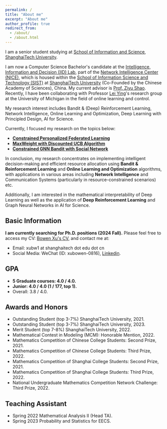 ```yaml
---
permalink: /
title: "About me"
excerpt: "About me"
author_profile: true
redirect_from: 
  - /about/
  - /about.html
---
```

I am a senior student studying at [School of Information and Science](https://sist.shanghaitech.edu.cn/), [ShanghaiTech University](https://www.shanghaitech.edu.cn/).

I am now a Computer Science Bachelor's candidate at the [Intelligence, Information and Decision (IID) Lab](https://faculty.sist.shanghaitech.edu.cn/faculty/shaozy/lab.html), part of the [Network Intelligence Center (NICE)](https://nice.sist.shanghaitech.edu.cn/), which is housed within the [School of Information Science and Technology (SIST)](https://sist.shanghaitech.edu.cn/sist_en/) at [ShanghaiTech University](https://www.shanghaitech.edu.cn/eng/) (Co-Founded by the Chinese Academy of Sciences), China. My current advisor is [Prof. Ziyu Shao](https://faculty.sist.shanghaitech.edu.cn/faculty/shaozy/home.html). Recently, I have been collaborating with Professor [Lei Ying](https://leiying.engin.umich.edu/)'s research group at the University of Michigan in the field of online learning and control.

My research interest includes Bandit & (Deep) Reinforcement Learning, Network Intelligence, Online Learning
and Optimization, Deep Learning with Principled Design, AI for Science.

Currently, I focused my research on the topics below:

* **[Constrained Personalized Federated Learning](https://xubowen0816.github.io/bowen-xu.github.io/research/Constrained_personalized_federated_learning/)**
* **[MaxWeight with Discounted UCB Algorithm](https://xubowen0816.github.io/bowen-xu.github.io/research/MaxWeight_with_discounted_UCB/)**
* **[Constrained GNN Bandit with Social Network](https://xubowen0816.github.io/bowen-xu.github.io/research/GNN_Bandits_with_Social_Network/)**

In conclusion, my research concentrates on implementing intelligent decision-making and efficient resource allocation using **Bandit & Reinforcement Learning** and **Online Learning and Optimization** algorithms, with applications in various areas including **Network Intelligence** and Communication Systems (particularly in resource-constrained scenarios) etc.

Additionally, I am interested in the mathematical interpretability of Deep Learning as well as the application of **Deep Reinforcement Learning** and Graph Neural Networks in AI for Science.

## Basic Information

**I am currently searching for Ph.D. positions (2024 Fall).** Please feel free to access my CV: [Bowen Xu&#39;s CV](https://xubowen0816.github.io/bowen-xu.github.io/assets/Bowen_Xu__ShanghaiTech__CS.pdf), and contact me at:

* Email: xubw1 at shanghaitech dot edu dot cn
* Social Media: WeChat (ID: xubowen-0816), [Linkedin](https://www.linkedin.com/in/bowen-xu-1a276b29a/).

## GPA

* **5 Graduate courses: 4.0 / 4.0.**
* **Junior: 4.0 / 4.0 (1 / 177, top 1).**
* Overall: 3.8 / 4.0.

## Awards and Honors

* Outstanding Student (top 3-7%) ShanghaiTech University, 2021.
* Outstanding Student (top 3-7%) ShanghaiTech University, 2023.
* Merit Student (top 7-8%) ShanghaiTech University, 2022.
* Mathematical Contest in Modeling (MCM): Honorable Mention, 2022.
* Mathematics Competition of Chinese College Students: Second Prize, 2021.
* Mathematics Competition of Chinese College Students: Third Prize, 2022.
* Mathematics Competition of Shanghai College Students: Second Prize, 2021.
* Mathematics Competition of Shanghai College Students: Third Prize, 2022.
* National Undergraduate Mathematics Competition Network Challenge: Third Prize, 2022.

## Teaching Assistant

* Spring 2022 Mathematical Analysis II (Head TA).
* Spring 2023 Probability and Statistics for EECS.
